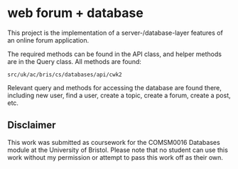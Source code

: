 # web forum + database
This project is the implementation of a server-/database-layer features of an online forum application.

The required methods can be found in the API class, and helper methods are in the Query class. All methods are found: 

``` src/uk/ac/bris/cs/databases/api/cwk2 ```

Relevant query and methods for accessing the database are found there, including new user, find a user, create a topic, create a forum, create a post, etc. 

## Disclaimer

This work was submitted as coursework for the COMSM0016 Databases module at the University of Bristol. Please note that no student can use this work without my permission or attempt to pass this work off as their own.

